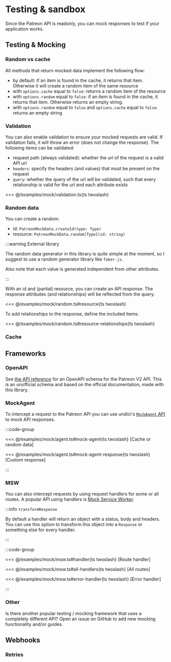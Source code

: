 # Testing & sandbox

Since the Patreon API is readonly, you can mock responses to test if your application works.

## Testing & Mocking

### Random vs cache

All methods that return mocked data implement the following flow:

- by default: if an item is found in the cache, it returns that item. Otherwise it will create a random item of the same resource
- with `options.cache` equal to `false`: returns a random item of the resource
- with `options.random` equal to `false`: if an item is found in the cache, it returns that item. Otherwise returns an empty string.
- with `options.random` equal to `false` and `options.cache` equal to `false`: returns an empty string

### Validation

You can also enable validation to ensure your mocked requests are valid. If validation fails, it will throw an error (does not change the response). The following items can be validated:

- request path (always validated): whether the url of the request is a valid API url
- `headers`: specify the headers (and values) that must be present on the request
- `query`: whether the query of the url will be validated, such that every relationship is valid for the url and each attribute exists

<<< @/examples/mock/validation.ts{ts twoslash}

### Random data

You can create a random:

- id: `PatreonMockData.createId(type: Type)`
- resource: `PatreonMockData.random[Type](id: string)`

:::warning External library

The random data generator in this library is quite simple at the moment, so I suggest to use a random generator library like `faker-js`.

Also note that each value is generated independent from other attributes.

:::

With an id and (partial) resource, you can create an API response.
The response attributes (and relationships) will be reflected from the query.

<<< @/examples/mock/random.ts#resource{ts twoslash}

To add relationships to the response, define the included items:

<<< @/examples/mock/random.ts#resource-relationships{ts twoslash}

### Cache

## Frameworks

### OpenAPI

See [the API reference](https://patreon.apidocumentation.com/v2-stable/reference) for an OpenAPI schema for the Patreon V2 API.
This is an unofficial schema and based on the official documentation, made with this library.

### MockAgent

To intercept a request to the Patreon API you can use undici's [`MockAgent` API](https://undici.nodejs.org/#/docs/api/MockAgent) to mock API responses.

:::code-group

<<< @/examples/mock/agent.ts#mock-agent{ts twoslash} [Cache or random data]

<<< @/examples/mock/agent.ts#mock-agent-response{ts twoslash} [Custom response]

:::

### MSW

You can also intercept requests by using request handlers for some or all routes. A popular API using handlers is [Mock Service Worker](https://mswjs.io/docs/getting-started).

:::info `transformResponse`

By default a handler will return an object with a status, body and headers. You can use this option to transform this object into a `Response` or something else for every handler.

:::

:::code-group

<<< @/examples/mock/msw.ts#handler{ts twoslash} [Route handler]

<<< @/examples/mock/msw.ts#all-handlers{ts twoslash} [All routes]

<<< @/examples/mock/msw.ts#error-handler{ts twoslash} [Error handler]

:::

### Other

Is there another popular testing / mocking framework that uses a completely different API? Open an issue on GitHub to add new mocking functionality and/or guides.

## Webhooks

### Retries
